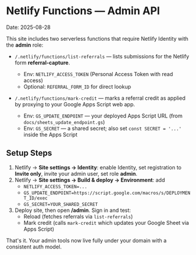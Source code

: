 # Netlify Functions — Admin API

Date: 2025-08-28

This site includes two serverless functions that require Netlify Identity with the **admin** role:

- `/.netlify/functions/list-referrals` — lists submissions for the Netlify form **referral-capture**.
  - Env: `NETLIFY_ACCESS_TOKEN` (Personal Access Token with read access)
  - Optional: `REFERRAL_FORM_ID` for direct lookup

- `/.netlify/functions/mark-credit` — marks a referral credit as applied by proxying to your Google Apps Script web app.
  - Env: `GS_UPDATE_ENDPOINT` — your deployed Apps Script URL (from `docs/sheets_update_endpoint.gs`)
  - Env: `GS_SECRET` — a shared secret; also set `const SECRET = '...'` inside the Apps Script

## Setup Steps

1. Netlify → **Site settings → Identity**: enable Identity, set registration to **Invite only**, invite your admin user, set role **admin**.
2. Netlify → **Site settings → Build & deploy → Environment**: add
   - `NETLIFY_ACCESS_TOKEN=...`
   - `GS_UPDATE_ENDPOINT=https://script.google.com/macros/s/DEPLOYMENT_ID/exec`
   - `GS_SECRET=YOUR_SHARED_SECRET`
3. Deploy site, then open **/admin**. Sign in and test:
   - Reload (fetches referrals via `list-referrals`)
   - Mark credit (calls `mark-credit` which updates your Google Sheet via Apps Script)

That's it. Your admin tools now live fully under your domain with a consistent auth model.
